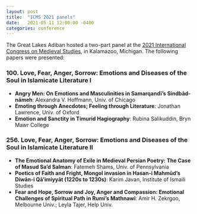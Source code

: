 ```yaml
---
layout: post
title:  "ICMS 2021 panels"
date:   2021-05-11 12:00:00 -0400
categories: conference
---
```


The Great Lakes Adiban hosted a two-part panel at the [2021 International Congress on Medieval Studies](http://www.wmich.edu/medievalcongress/), in Kalamazoo, Michigan. The following papers were presented:

### 100. Love, Fear, Anger, Sorrow: Emotions and Diseases of the Soul in Islamicate Literature I

- **Angry Men: On Emotions and Masculinities in Samarqandī’s Sindbād-nāmeh**: Alexandra V. Hoffmann, Univ. of Chicago
- **Emoting through Anecdotes; Feeling through Literature**: Jonathan Lawrence, Univ. of Oxford
- **Emotion and Sanctity in Timurid Hagiography**: Rubina Salikuddin, Bryn Mawr College

### 256. Love, Fear, Anger, Sorrow: Emotions and Diseases of the Soul in Islamicate Literature II

- **The Emotional Anatomy of Exile in Medieval Persian Poetry: The Case of Masud Sa’d Salman**: Fatemeh Shams, Univ. of Pennsylvania
- **Poetics of Faith and Fright, Mongol invasion in Hasan-i Mahmūd’s Diwān-i
Qā’imiyyāt (1220s to 1230s)**: Karim Javan, Institute of Ismaili Studies
- **Fear and Hope, Sorrow and Joy, Anger and Compassion: Emotional Challenges of Spiritual Path in Rumi’s Mathnawi**: Amir H. Zekrgoo, Melbourne Univ.; Leyla Tajer, Help Univ.